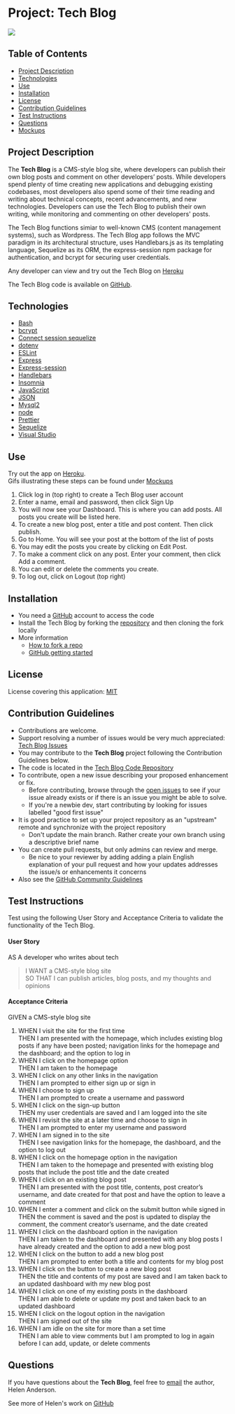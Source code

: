 # Project: Tech Blog

[![](https://img.shields.io/badge/License-MIT-brightgreen)](https://opensource.org/licenses/MIT)


## Table of Contents
  - [Project Description](#project-description)
  - [Technologies](#technologies)
  - [Use](#use)
  - [Installation](#installation)
  - [License](#license)
  - [Contribution Guidelines](#contribution-guidelines)
  - [Test Instructions](#test-instructions)
  - [Questions](#questions)
  - [Mockups](#mockups)


## Project Description 
The **Tech Blog** is a CMS-style blog site, where developers can publish their own blog posts and comment on other developers’ posts. While developers spend plenty of time creating new applications and debugging existing codebases, most developers also spend some of their time reading and writing about technical concepts, recent advancements, and new technologies. Developers can use the Tech Blog to publish their own writing, while monitoring and commenting on other developers' posts.

The Tech Blog functions simiar to well-known CMS (content management systems), such as Wordpress. The Tech Blog app follows the MVC paradigm in its architectural structure, uses Handlebars.js as its templating language, Sequelize as its ORM, the express-session npm package for authentication, and bcrypt for securing user credentials.

Any developer can view and try out the Tech Blog on [Heroku](https://frozen-caverns-29448.herokuapp.com/)

The Tech Blog code is available on [GitHub](https://github.com/grace-anderson/tech-blog).

## Technologies
* [Bash](https://gitforwindows.org/)
* [bcrypt](https://www.npmjs.com/package/bcrypt)
* [Connect session sequelize](https://www.npmjs.com/package/connect-session-sequelize)
* [dotenv](https://www.npmjs.com/package/dotenv)
* [ESLint](https://eslint.org/)
* [Express](http://expressjs.com/)
* [Express-session](https://www.npmjs.com/package/express-session)
* [Handlebars](https://www.npmjs.com/package/express-handlebars)
* [Insomnia](https://insomnia.rest/)
* [JavaScript](https://developer.mozilla.org/en-US/docs/Web/JavaScript)
* [JSON](https://www.json.org/json-en.html)
* [Mysql2](https://www.npmjs.com/package/mysql2)
* [node](https://nodejs.org/en/)
* [Prettier](https://prettier.io/)
* [Sequelize](https://sequelize.org/)
* [Visual Studio](https://visualstudio.microsoft.com/downloads/) 

## Use
Try out the app on [Heroku](https://frozen-caverns-29448.herokuapp.com/).   
Gifs illustrating these steps can be found under [Mockups](#mockups)
1. Click log in (top right) to create a Tech Blog user account
2. Enter a name, email and password, then click Sign Up
3. You will now see your Dashboard. This is where you can add posts. All posts you create will be listed here.
4. To create a new blog post, enter a title and post content. Then click publish.
5. Go to Home. You will see your post at the bottom of the list of posts
6. You may edit the posts you create by clicking on Edit Post.
7. To make a comment click on any post. Enter your comment, then click Add a comment.
8. You can edit or delete the comments you create. 
9. To log out, click on Logout (top right)

## Installation
* You need a [GitHub](https://github.com/) account to access the code
* Install the Tech Blog by forking the [repository](https://github.com/grace-anderson/tech-blog) and then cloning the fork locally
* More information
  * [How to fork a repo](https://docs.github.com/en/get-started/quickstart/fork-a-repo)
  * [GitHub getting started](https://docs.github.com/) 

## License
License covering this application: [MIT](https://opensource.org/licenses/MIT)

## Contribution Guidelines
* Contributions are welcome.
* Support resolving a number of issues would be very much appreciated: [Tech Blog Issues](https://github.com/grace-anderson/tech-blog/issues)
* You may contribute to the **Tech Blog** project following the Contribution Guidelines below.
* The code is located in the [Tech Blog Code Repository](https://github.com/grace-anderson/tech-blog) 
* To contribute, open a new issue describing your proposed enhancement or fix.
  * Before contributing, browse through the [open issues](https://github.com/grace-anderson/tech-blog/issues) to see if your issue already exists or if there is an issue you might be able to solve. 
  * If you're a newbie dev, start contributing by looking for issues labelled "good first issue"
* It is good practice to set up your project repository as an "upstream" remote and synchronize with the project repository
  * Don't update the main branch. Rather create your own branch using a descriptive brief name
* You can create pull requests, but only admins can review and merge.
  * Be nice to your reviewer by adding adding a plain English explanation of your pull request and how your updates addresses the issue/s or enhancements it concerns
* Also see the [GitHub Community Guidelines](https://docs.github.com/en/site-policy/github-terms/github-community-guidelines)

## Test Instructions
Test using the following User Story and Acceptance Criteria to validate the functionality of the Tech Blog.

#### **User Story**
AS A developer who writes about tech  
> I WANT a CMS-style blog site  
> SO THAT I can publish articles, blog posts, and my thoughts and opinions  

#### **Acceptance Criteria**
GIVEN a CMS-style blog site  
1. WHEN I visit the site for the first time  
    THEN I am presented with the homepage, which includes existing blog posts if any have been posted; navigation links for the homepage and the dashboard; and the option to log in  
2. WHEN I click on the homepage option  
    THEN I am taken to the homepage  
3. WHEN I click on any other links in the navigation  
    THEN I am prompted to either sign up or sign in  
4. WHEN I choose to sign up  
    THEN I am prompted to create a username and password  
5. WHEN I click on the sign-up button  
    THEN my user credentials are saved and I am logged into the site  
6. WHEN I revisit the site at a later time and choose to sign in  
    THEN I am prompted to enter my username and password  
7. WHEN I am signed in to the site  
    THEN I see navigation links for the homepage, the dashboard, and the option to log out  
8. WHEN I click on the homepage option in the navigation  
    THEN I am taken to the homepage and presented with existing blog posts that include the post title and the date created  
9. WHEN I click on an existing blog post  
    THEN I am presented with the post title, contents, post creator’s username, and date created for that post and have the option to leave a comment  
10. WHEN I enter a comment and click on the submit button while signed in  
    THEN the comment is saved and the post is updated to display the comment, the comment creator’s username, and the date created  
11. WHEN I click on the dashboard option in the navigation  
    THEN I am taken to the dashboard and presented with any blog posts I have already created and the option to add a new blog post  
12. WHEN I click on the button to add a new blog post  
    THEN I am prompted to enter both a title and contents for my blog post  
13. WHEN I click on the button to create a new blog post  
    THEN the title and contents of my post are saved and I am taken back to an updated dashboard with my new blog post  
14. WHEN I click on one of my existing posts in the dashboard  
    THEN I am able to delete or update my post and taken back to an updated dashboard  
15. WHEN I click on the logout option in the navigation  
    THEN I am signed out of the site  
16. WHEN I am idle on the site for more than a set time  
    THEN I am able to view comments but I am prompted to log in again before I can add, update, or delete comments  

## Questions 
If you have questions about the **Tech Blog**, feel free to [email](mailto:helen.g.anderson@me.com) the author, Helen Anderson.

See more of Helen's work on [GitHub](https://github.com/grace-anderson)
